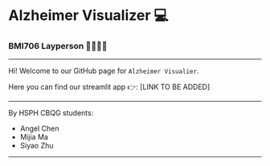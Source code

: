 # Alzheimer Visualizer 💻
### BMI706 Layperson 👩‍💻👨‍💻

---
Hi! Welcome to our GitHub page for `Alzheimer Visualier`. 

Here you can find our streamlit app 👉: [LINK TO BE ADDED]


---
By HSPH CBQG students:
- Angel Chen
- Mijia Ma
- Siyao Zhu
---
